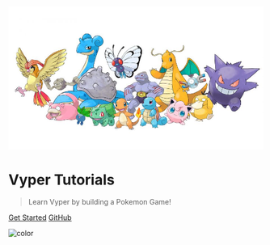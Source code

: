 ![logo](media/cover.jpg ':size=600')

# Vyper Tutorials

> Learn Vyper by building a Pokemon Game!

[Get Started](./README.md)
[GitHub](https://github.com/dappkit/vyper.fun)

<!-- [开始吧](zh-cn/README.md)
[はじめる](ja-jp/README.md)
[Commencer](fr/README.md)
[German](de/README.md)
[Iniziare](it/README.md)
[Iniciar](pt-br/README.md)
[Начать](ru/README.md)
[Empezar](es/README.md)
[البدء](ar-sa/README.md) -->

<!-- Overwrite Background Image with black -->

![color](#FFFFFF)
